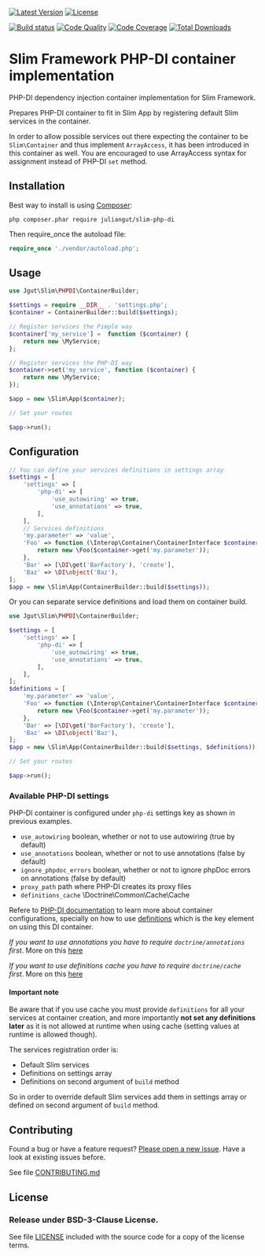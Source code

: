 [![Latest Version](https://img.shields.io/packagist/vpre/juliangut/slim-php-di.svg?style=flat-square)](https://packagist.org/packages/juliangut/slim-php-di)
[![License](https://img.shields.io/packagist/l/juliangut/slim-php-di.svg?style=flat-square)](https://github.com/juliangut/slim-php-di/blob/master/LICENSE)

[![Build status](https://img.shields.io/travis/juliangut/slim-php-di.svg?style=flat-square)](https://travis-ci.org/juliangut/slim-php-di)
[![Code Quality](https://img.shields.io/scrutinizer/g/juliangut/slim-php-di.svg?style=flat-square)](https://scrutinizer-ci.com/g/juliangut/slim-php-di)
[![Code Coverage](https://img.shields.io/scrutinizer/coverage/g/juliangut/slim-php-di.svg?style=flat-square)](https://scrutinizer-ci.com/g/juliangut/slim-php-di)
[![Total Downloads](https://img.shields.io/packagist/dt/juliangut/slim-php-di.svg?style=flat-square)](https://packagist.org/packages/juliangut/slim-php-di)

# Slim Framework PHP-DI container implementation

PHP-DI dependency injection container implementation for Slim Framework.

Prepares PHP-DI container to fit in Slim App by registering default Slim services in the container.

In order to allow possible services out there expecting the container to be `Slim\Container` and thus implement `ArrayAccess`, it has been introduced in this container as well. You are encouraged to use ArrayAccess syntax for assignment instead of PHP-DI `set` method.

## Installation

Best way to install is using [Composer](https://getcomposer.org/):

```
php composer.phar require juliangut/slim-php-di
```

Then require_once the autoload file:

```php
require_once './vendor/autoload.php';
```

## Usage

```php
use Jgut\Slim\PHPDI\ContainerBuilder;

$settings = require __DIR__ . 'settings.php';
$container = ContainerBuilder::build($settings);

// Register services the Pimple way
$container['my_service'] =  function ($container) {
    return new \MyService;
};

// Register services the PHP-DI way
$container->set('my_service', function ($container) {
    return new \MyService;
});

$app = new \Slim\App($container);

// Set your routes

$app->run();
```

## Configuration

```php
// You can define your services definitions in settings array
$settings = [
    'settings' => [
        'php-di' => [
            'use_autowiring' => true,
            'use_annotations' => true,
        ],
    ],
    // Services definitions
    'my.parameter' => 'value',
    'Foo' => function (\Interop\Container\ContainerInterface $container) {
        return new \Foo($container->get('my.parameter'));
    },
    'Bar' => [\DI\get('BarFactory'), 'create'],
    'Baz' => \DI\object('Baz'),
];
$app = new \Slim\App(ContainerBuilder::build($settings));
```

Or you can separate service definitions and load them on container build.

```php
use Jgut\Slim\PHPDI\ContainerBuilder;

$settings = [
    'settings' => [
        'php-di' => [
            'use_autowiring' => true,
            'use_annotations' => true,
        ],
    ],
];
$definitions = [
    'my.parameter' => 'value',
    'Foo' => function (\Interop\Container\ContainerInterface $container) {
        return new \Foo($container->get('my.parameter'));
    },
    'Bar' => [\DI\get('BarFactory'), 'create'],
    'Baz' => \DI\object('Baz'),
];
$app = new \Slim\App(ContainerBuilder::build($settings, $definitions));

// Set your routes

$app->run();
```

### Available PHP-DI settings

PHP-DI container is configured under `php-di` settings key as shown in previous examples.

* `use_autowiring` boolean, whether or not to use autowiring (true by default)
* `use_annotations` boolean, whether or not to use annotations (false by default)
* `ignore_phpdoc_errors` boolean, whether or not to ignore phpDoc errors on annotations (false by default)
* `proxy_path` path where PHP-DI creates its proxy files
* `definitions_cache` \Doctrine\Common\Cache\Cache

Refere to [PHP-DI documentation](http://php-di.org/doc/) to learn more about container configurations,
specially on how to use [definitions](http://php-di.org/doc/definition.html) which is the key element on using this DI container.

*If you want to use annotations you have to require `doctrine/annotations` first*. More on this [here](http://php-di.org/doc/annotations.html)

*If you want to use definitions cache you have to require `doctrine/cache` first*. More on this [here](http://php-di.org/doc/performances.html)

#### Important note

Be aware that if you use cache you must provide `definitions` for all your services at container creation, and more importantly **not set any definitions later** as it is not allowed at runtime when using cache (setting values at runtime is allowed though).

The services registration order is:

* Default Slim services
* Definitions on settings array
* Definitions on second argument of `build` method

So in order to override default Slim services add them in settings array or defined on second argument of `build` method.

## Contributing

Found a bug or have a feature request? [Please open a new issue](https://github.com/juliangut/slim-php-di/issues). Have a look at existing issues before.

See file [CONTRIBUTING.md](https://github.com/juliangut/slim-php-di/blob/master/CONTRIBUTING.md)

## License

### Release under BSD-3-Clause License.

See file [LICENSE](https://github.com/juliangut/slim-php-di/blob/master/LICENSE) included with the source code for a copy of the license terms.
